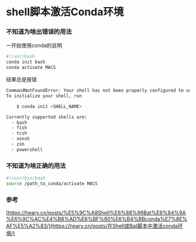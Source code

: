 # shell脚本激活Conda环境

### 不知道为啥出错误的用法

一开始使用conda的说明

```bash
#!/usr/bash
conda init bash
conda activate MACS
```

结果总是报错

```bash
CommandNotFoundError: Your shell has not been properly configured to use 'conda activate'.
To initialize your shell, run

    $ conda init <SHELL_NAME>

Currently supported shells are:
  - bash
  - fish
  - tcsh
  - xonsh
  - zsh
  - powershell
```



### 不知道为啥正确的用法

```bash
#!/usr/bin/bash
source /path_to_conda/activate MACS
```


### 参考

[https://heary.cn/posts/%E5%9C%A8Shell%E6%88%96Bat%E8%84%9A%E6%9C%AC%E4%B8%AD%E6%BF%80%E6%B4%BBconda%E7%8E%AF%E5%A2%83/](https://heary.cn/posts/在Shell或Bat脚本中激活conda环境/)
